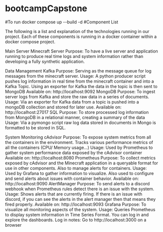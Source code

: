 # bootcampCapstone
#To run
docker compose up --build -d
#Component List

The following is a list and explanation of the technologies running in our project. Each of these components is running in a docker container within a docker compose project. 

Main Server
Minecraft Server
Purpose: To have a live server and application running to produce real time logs and system information rather than developing a fully synthetic application. 

Data Management
Kafka
Purpose: Serving as the message queue for log messages from the minecraft server. 
Usage: A python producer script pushes log information in real time from the minecraft container and into a Kafka Topic. Using an exporter for Kafka the data in the topic is then sent to MongoDB
Available on: http://localhost:9092
MongoDB
Purpose: To ingest server logs from Kafka and store the raw data in a series of documents.
Usage: Via an exporter for Kafka data from a topic is pushed into a mongoDB collection and stored for later use.
Available on: http://localhost:27017 
SQL
Purpose: To store processed log information from MongoDB in a relational manner, creating a summary of the data
Usage: Via a pymongo script raw log data stored in documents in Mongo is formatted to be stored in SQL. 

System Monitoring
cAdvisor
Purpose: To expose system metrics from all the containers in the environment. Tracks various performance metrics of all the containers (CPU/ Memory usage…)
Usage: Used by Prometheus to gather system performance data exposed by the cAdvisor container
Available on: http://localhost:8080
Prometheus
Purpose: To collect metrics exposed by cAdvisor and the Minecraft application in a queryable format for use in other components. Also to manage alerts for containers.
Usage: Used by Grafana to gather information to visualize. Also used to configure and send alerts about issues with container behavior.
Available on: http://localhost:9090
AlertManager
Purpose: To send alerts to a discord webhook when Prometheus rules detect there is an issue with the system.
Usage: Shows alerts that are currently firing. If there is an issue with discord, if you can see the alerts in the alert manager then that means they fired properly.
Available on: http://localhost:9093
Grafana
Purpose: To visualize all monitoring aspects of the system.
Usage: Queries Prometheus to display system information in Time Series Format. You can log in and explore the dashboards. 
Log in notes: 
Go to http://localhost:3000 on a browser

